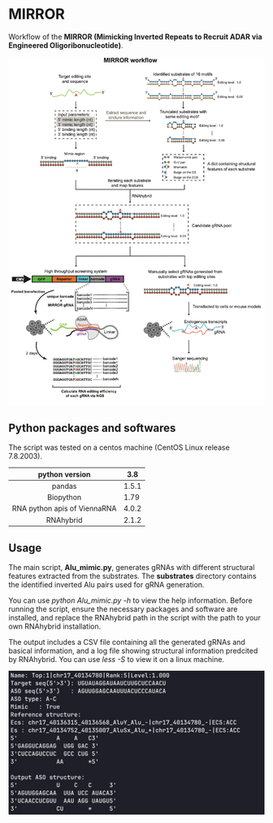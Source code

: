 # MIRROR

Workflow of the **MIRROR (Mimicking Inverted Repeats to Recruit ADAR via Engineered Oligoribonucleotide)**.

![workflow](./img/MIRROR.png)

## Python packages and softwares

The script was tested on a centos machine (CentOS Linux release 7.8.2003).

|        python version        | 3.8   |
| :--------------------------: | ----- |
|            pandas            | 1.5.1 |
|          Biopython           | 1.79  |
| RNA python apis of ViennaRNA | 4.0.2 |
|          RNAhybrid           | 2.1.2 |

## Usage

The main script, **Alu_mimic.py**, generates gRNAs with different structural features extracted from the substrates. The **substrates** directory contains the identified inverted Alu pairs used for gRNA generation.

You can use *python Alu_mimic.py -h* to view the help information. Before running the script, ensure the necessary packages and software are installed, and replace the RNAhybrid path in the script with the path to your own RNAhybrid installation.

The output includes a CSV file containing all the generated gRNAs and basical information, and a log file showing structural information predcited by RNAhybrid. You can use *less -S* to view it on a linux machine.

![log file example](./img/log.png)

 


